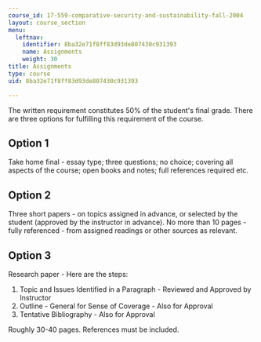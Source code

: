 ```yaml
---
course_id: 17-559-comparative-security-and-sustainability-fall-2004
layout: course_section
menu:
  leftnav:
    identifier: 8ba32e71f8ff83d93de807430c931393
    name: Assignments
    weight: 30
title: Assignments
type: course
uid: 8ba32e71f8ff83d93de807430c931393

---
```


The written requirement constitutes 50% of the student's final grade. There are three options for fulfilling this requirement of the course.

Option 1
--------

Take home final - essay type; three questions; no choice; covering all aspects of the course; open books and notes; full references required etc.

Option 2
--------

Three short papers - on topics assigned in advance, or selected by the student (approved by the instructor in advance). No more than 10 pages - fully referenced - from assigned readings or other sources as relevant.

Option 3
--------

Research paper - Here are the steps:

1.  Topic and Issues Identified in a Paragraph - Reviewed and Approved by Instructor
2.  Outline - General for Sense of Coverage - Also for Approval
3.  Tentative Bibliography - Also for Approval

Roughly 30-40 pages. References must be included.